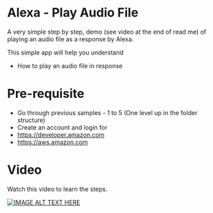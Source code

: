 # Alexa - Play Audio File

A very simple step by step, demo (see video at the end of read me) of playing an audio file as a response by Alexa.

This simple app will help you understand
- How to play an audio file in response

# Pre-requisite
- Go through previous samples - 1 to 5 (One level up in the folder structure)
- Create an account and login for
- https://developer.amazon.com
- https://aws.amazon.com

# Video
Watch this video to learn the steps.

[![IMAGE ALT TEXT HERE](https://img.youtube.com/vi/MRV48SKDyEc/0.jpg)](https://www.youtube.com/watch?v=MRV48SKDyEc&feature=youtu.be)
